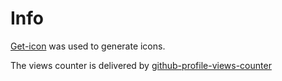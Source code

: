# Info

[Get-icon](https://github.com/get-icon/geticon) was used to generate icons.

The views counter is delivered by
[github-profile-views-counter](https://github.com/antonkomarev/github-profile-views-counter)
